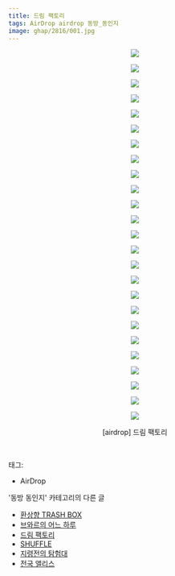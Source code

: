 ```yaml
---
title: 드림 팩토리
tags: AirDrop airdrop 동방_동인지
image: ghap/2816/001.jpg
---
```

<div class="article">
<p style="text-align: center; clear: none; float: none;"><img src="{{ site.nasurl }}/ghap/2816/001.jpg"/></p>
<p style="text-align: center; clear: none; float: none;"><img src="{{ site.nasurl }}/ghap/2816/002.jpg"/></p>
<p style="text-align: center; clear: none; float: none;"><img src="{{ site.nasurl }}/ghap/2816/003.jpg"/></p>
<p style="text-align: center; clear: none; float: none;"><img src="{{ site.nasurl }}/ghap/2816/004.jpg"/></p>
<p style="text-align: center; clear: none; float: none;"><img src="{{ site.nasurl }}/ghap/2816/005.jpg"/></p>
<p style="text-align: center; clear: none; float: none;"><img src="{{ site.nasurl }}/ghap/2816/006.jpg"/></p>
<p style="text-align: center; clear: none; float: none;"><img src="{{ site.nasurl }}/ghap/2816/007.jpg"/></p>
<p style="text-align: center; clear: none; float: none;"><img src="{{ site.nasurl }}/ghap/2816/008.jpg"/></p>
<p style="text-align: center; clear: none; float: none;"><img src="{{ site.nasurl }}/ghap/2816/009.jpg"/></p>
<p style="text-align: center; clear: none; float: none;"><img src="{{ site.nasurl }}/ghap/2816/010.jpg"/></p>
<p style="text-align: center; clear: none; float: none;"><img src="{{ site.nasurl }}/ghap/2816/011.jpg"/></p>
<p style="text-align: center; clear: none; float: none;"><img src="{{ site.nasurl }}/ghap/2816/012.jpg"/></p>
<p style="text-align: center; clear: none; float: none;"><img src="{{ site.nasurl }}/ghap/2816/013.jpg"/></p>
<p style="text-align: center; clear: none; float: none;"><img src="{{ site.nasurl }}/ghap/2816/014.jpg"/></p>
<p style="text-align: center; clear: none; float: none;"><img src="{{ site.nasurl }}/ghap/2816/015.jpg"/></p>
<p style="text-align: center; clear: none; float: none;"><img src="{{ site.nasurl }}/ghap/2816/016.jpg"/></p>
<p style="text-align: center; clear: none; float: none;"><img src="{{ site.nasurl }}/ghap/2816/017.jpg"/></p>
<p style="text-align: center; clear: none; float: none;"><img src="{{ site.nasurl }}/ghap/2816/018.jpg"/></p>
<p style="text-align: center; clear: none; float: none;"><img src="{{ site.nasurl }}/ghap/2816/019.jpg"/></p>
<p style="text-align: center; clear: none; float: none;"><img src="{{ site.nasurl }}/ghap/2816/020.jpg"/></p>
<p style="text-align: center; clear: none; float: none;"><img src="{{ site.nasurl }}/ghap/2816/021.jpg"/></p>
<p style="text-align: center; clear: none; float: none;"><img src="{{ site.nasurl }}/ghap/2816/022.jpg"/></p>
<p style="text-align: center; clear: none; float: none;"><img src="{{ site.nasurl }}/ghap/2816/023.jpg"/></p>
<p style="text-align: center; clear: none; float: none;"><img src="{{ site.nasurl }}/ghap/2816/024.jpg"/></p>
<p style="text-align: center; clear: none; float: none;"><img src="{{ site.nasurl }}/ghap/2816/025.jpg"/></p>
<p style="text-align: center; clear: none; float: none;">[airdrop] 드림 팩토리</p>
<p><br/></p>
</div><div class="tagTrail">
<p>태그: </p>
<ul>
<li>AirDrop</li>
</ul>
</div><div class="another">
<p>'동방 동인지' 카테고리의 다른 글</p>
<ul>
<li><a href="/2016-12-03-ghap_2819">환상향 TRASH BOX</a></li>
<li><a href="/2016-12-03-ghap_2818">브와르의 어느 하루</a></li>
<li><a href="/2016-12-02-ghap_2816">드림 팩토리</a></li>
<li><a href="/2016-12-02-ghap_2815">SHUFFLE</a></li>
<li><a href="/2016-12-02-ghap_2814">지령전의 탐험대</a></li>
<li><a href="/2016-12-02-ghap_2813">전국 앨리스</a></li>
</ul>
</div><div class="cb_module cb_fluid">
<div class="cb_wrt cb_profile">
</div><!-- commentList close -->
</div>